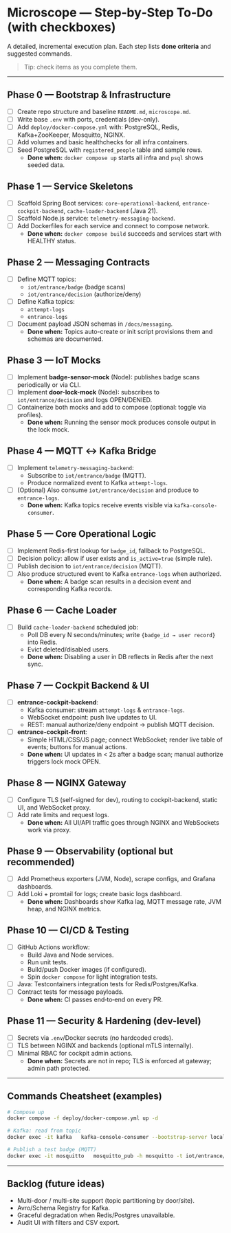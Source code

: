 # Microscope — Step‑by‑Step To‑Do (with checkboxes)

A detailed, incremental execution plan. Each step lists **done criteria** and suggested commands.

> Tip: check items as you complete them.

---

## Phase 0 — Bootstrap & Infrastructure
- [ ] Create repo structure and baseline `README.md`, `microscope.md`.
- [ ] Write base `.env` with ports, credentials (dev-only).
- [ ] Add `deploy/docker-compose.yml` with: PostgreSQL, Redis, Kafka+ZooKeeper, Mosquitto, NGINX.
- [ ] Add volumes and basic healthchecks for all infra containers.
- [ ] Seed PostgreSQL with `registered_people` table and sample rows.
  - **Done when:** `docker compose up` starts all infra and `psql` shows seeded data.

## Phase 1 — Service Skeletons
- [ ] Scaffold Spring Boot services: `core-operational-backend`, `entrance-cockpit-backend`, `cache-loader-backend` (Java 21).
- [ ] Scaffold Node.js service: `telemetry-messaging-backend`.
- [ ] Add Dockerfiles for each service and connect to compose network.
  - **Done when:** `docker compose build` succeeds and services start with HEALTHY status.

## Phase 2 — Messaging Contracts
- [ ] Define MQTT topics:
  - `iot/entrance/badge` (badge scans)
  - `iot/entrance/decision` (authorize/deny)
- [ ] Define Kafka topics:
  - `attempt-logs`
  - `entrance-logs`
- [ ] Document payload JSON schemas in `/docs/messaging`.
  - **Done when:** Topics auto-create or init script provisions them and schemas are documented.

## Phase 3 — IoT Mocks
- [ ] Implement **badge-sensor-mock** (Node): publishes badge scans periodically or via CLI.
- [ ] Implement **door-lock-mock** (Node): subscribes to `iot/entrance/decision` and logs OPEN/DENIED.
- [ ] Containerize both mocks and add to compose (optional: toggle via profiles).
  - **Done when:** Running the sensor mock produces console output in the lock mock.

## Phase 4 — MQTT ↔ Kafka Bridge
- [ ] Implement `telemetry-messaging-backend`:
  - Subscribe to `iot/entrance/badge` (MQTT).
  - Produce normalized event to Kafka `attempt-logs`.
- [ ] (Optional) Also consume `iot/entrance/decision` and produce to `entrance-logs`.
  - **Done when:** Kafka topics receive events visible via `kafka-console-consumer`.

## Phase 5 — Core Operational Logic
- [ ] Implement Redis-first lookup for `badge_id`, fallback to PostgreSQL.
- [ ] Decision policy: allow if user exists and `is_active=true` (simple rule).
- [ ] Publish decision to `iot/entrance/decision` (MQTT).
- [ ] Also produce structured event to Kafka `entrance-logs` when authorized.
  - **Done when:** A badge scan results in a decision event and corresponding Kafka records.

## Phase 6 — Cache Loader
- [ ] Build `cache-loader-backend` scheduled job:
  - Poll DB every N seconds/minutes; write `{badge_id → user record}` into Redis.
  - Evict deleted/disabled users.
  - **Done when:** Disabling a user in DB reflects in Redis after the next sync.

## Phase 7 — Cockpit Backend & UI
- [ ] **entrance-cockpit-backend**:
  - Kafka consumer: stream `attempt-logs` & `entrance-logs`.
  - WebSocket endpoint: push live updates to UI.
  - REST: manual authorize/deny endpoint → publish MQTT decision.
- [ ] **entrance-cockpit-front**:
  - Simple HTML/CSS/JS page; connect WebSocket; render live table of events; buttons for manual actions.
  - **Done when:** UI updates in < 2s after a badge scan; manual authorize triggers lock mock OPEN.

## Phase 8 — NGINX Gateway
- [ ] Configure TLS (self-signed for dev), routing to cockpit-backend, static UI, and WebSocket proxy.
- [ ] Add rate limits and request logs.
  - **Done when:** All UI/API traffic goes through NGINX and WebSockets work via proxy.

## Phase 9 — Observability (optional but recommended)
- [ ] Add Prometheus exporters (JVM, Node), scrape configs, and Grafana dashboards.
- [ ] Add Loki + promtail for logs; create basic logs dashboard.
  - **Done when:** Dashboards show Kafka lag, MQTT message rate, JVM heap, and NGINX metrics.

## Phase 10 — CI/CD & Testing
- [ ] GitHub Actions workflow:
  - Build Java and Node services.
  - Run unit tests.
  - Build/push Docker images (if configured).
  - Spin `docker compose` for light integration tests.
- [ ] Java: Testcontainers integration tests for Redis/Postgres/Kafka.
- [ ] Contract tests for message payloads.
  - **Done when:** CI passes end‑to‑end on every PR.

## Phase 11 — Security & Hardening (dev-level)
- [ ] Secrets via `.env`/Docker secrets (no hardcoded creds).
- [ ] TLS between NGINX and backends (optional mTLS internally).
- [ ] Minimal RBAC for cockpit admin actions.
  - **Done when:** Secrets are not in repo; TLS is enforced at gateway; admin path protected.

---

## Commands Cheatsheet (examples)

```bash
# Compose up
docker compose -f deploy/docker-compose.yml up -d

# Kafka: read from topic
docker exec -it kafka   kafka-console-consumer --bootstrap-server localhost:9092   --topic attempt-logs --from-beginning

# Publish a test badge (MQTT)
docker exec -it mosquitto   mosquitto_pub -h mosquitto -t iot/entrance/badge -m '{"badge_id":"A12345","timestamp":"2025-01-01T00:00:00Z"}'
```

---

## Backlog (future ideas)
- Multi-door / multi-site support (topic partitioning by door/site).
- Avro/Schema Registry for Kafka.
- Graceful degradation when Redis/Postgres unavailable.
- Audit UI with filters and CSV export.
